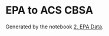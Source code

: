 # EPA to ACS CBSA

Generated by the notebook [2. EPA Data](../../exploration/2_aligning_acs_and_epa.ipynb).
